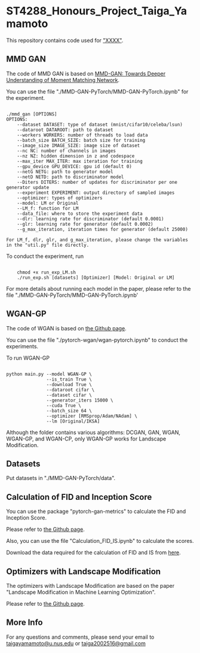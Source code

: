 # ST4288_Honours_Project_Taiga_Yamamoto

This repository contains code used for ["XXXX"](https://github.com/TaigaYamamoto516/ST4288_Honours_Project_Taiga_Yamamoto/blob/main/annotated-Tan20Adam-3.pdf).

## MMD GAN

The code of MMD GAN is based on [MMD-GAN: Towards Deeper Understanding of Moment Matching Network](https://github.com/OctoberChang/MMD-GAN).

You can use the file "./MMD-GAN-PyTorch/MMD-GAN-PyTorch.ipynb" for the experiment.

```

./mmd_gan [OPTIONS]
OPTIONS:
    --dataset DATASET: type of dataset (mnist/cifar10/celeba/lsun)
    --dataroot DATAROOT: path to dataset
    --workers WORKERS: number of threads to load data
    --batch_size BATCH_SIZE: batch size for training
    --image_size IMAGE_SIZE: image size of dataset
    --nc NC: number of channels in images
    --nz NZ: hidden dimension in z and codespace
    --max_iter MAX_ITER: max iteration for training
    --gpu_device GPU_DEVICE: gpu id (default 0)
    --netG NETG: path to generator model
    --netD NETD: path to discriminator model
    --Diters DITERS: number of updates for discriminator per one generator update
    --experiment EXPERIMENT: output directory of sampled images
    --optimizer: types of optimizers
    --model: LM or Original
    --LM_f: function for LM
    --data_file: where to store the experiment data
    --dlr: learning rate for discriminator (default 0.0001)
    --glr: learning rate for generator (default 0.0002)
    --g_max_iteration, iteration times for generator (default 25000)

For LM_f, dlr, glr, and g_max_iteration, please change the variables in the "util.py" file directly.

```

To conduct the experiment, run
```

    chmod +x run_exp_LM.sh
    ./run_exp.sh [datasets] [Optimizer] [Model: Original or LM]

```

For more details about running each model in the paper, please refer to the file "./MMD-GAN-PyTorch/MMD-GAN-PyTorch.ipynb'

## WGAN-GP

The code of WGAN is based on [the Github page](https://github.com/Zeleni9/pytorch-wgan).

You can use the file "./pytorch-wgan/wgan-pytorch.ipynb" to conduct the experiments.

To run WGAN-GP

```

python main.py --model WGAN-GP \
               --is_train True \
               --download True \
               --dataroot cifar \
               --dataset cifar \
               --generator_iters 15000 \
               --cuda True \
               --batch_size 64 \
               --optimizer [RMSprop/Adam/NAdam] \
               --lm [Original/IKSA]

```

Although the folder contains various algorithms: DCGAN, GAN, WGAN, WGAN-GP, and WGAN-CP, only WGAN-GP works for Landscape Modification.

## Datasets

Put datasets in "./MMD-GAN-PyTorch/data".

## Calculation of FID and Inception Score

You can use the package "pytorch-gan-metrics" to calculate the FID and Inception Score.

Please refer to [the Github page](https://github.com/w86763777/pytorch-gan-metrics).

Also, you can use the file "Calculation_FID_IS.ipynb" to calculate the scores.

Download the data required for the calculation of FID and IS from [here](https://drive.google.com/drive/folders/1UBdzl6GtNMwNQ5U-4ESlIer43tNjiGJC).


## Optimizers with Landscape Modification

The optimizers with Landscape Modification are based on the paper "Landscape Modification in Machine Learning Optimization".

Please refer to [the Github page](https://github.com/IoanaTodea22/LandscapeModification.git).

## More Info

For any questions and comments, please send your email to taigayamamoto@u.nus.edu or taiga2002516@gmail.com
